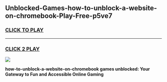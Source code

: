 
## Unblocked-Games-how-to-unblock-a-website-on-chromebook-Play-Free-p5ve7
<h3>
<a href="https://premium76.site?title=how-to-unblock-a-website-on-chromebook&ref=23A">CLICK TO PLAY</a></h3>
<hr>

<h3>
<a href="https://premium76.site?title=how-to-unblock-a-website-on-chromebook&ref=23A">CLICK 2 PLAY</a>
  
</h3>

<a href="https://premium76.site?title=how-to-unblock-a-website-on-chromebook&ref=23A"><img src="https://clearcache.store/games.png"></a>


**how-to-unblock-a-website-on-chromebook games unblocked: Your Gateway to Fun and Accessible Online Gaming**
